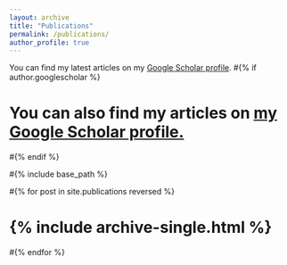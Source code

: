 ```yaml
---
layout: archive
title: "Publications"
permalink: /publications/
author_profile: true
---
```


You can find my latest articles on my [Google Scholar profile](https://scholar.google.com/citations?hl=en&user=U1gkUkcAAAAJ). 
#{% if author.googlescholar %}
#  You can also find my articles on <u><a href="{{author.googlescholar}}">my Google Scholar profile</a>.</u>
#{% endif %}

#{% include base_path %}

#{% for post in site.publications reversed %}
#  {% include archive-single.html %}
#{% endfor %}
